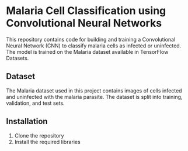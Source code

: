 # Malaria Cell Classification using Convolutional Neural Networks

This repository contains code for building and training a Convolutional Neural Network (CNN) to classify malaria cells as infected or uninfected. The model is trained on the Malaria dataset available in TensorFlow Datasets.

## Dataset
The Malaria dataset used in this project contains images of cells infected and uninfected with the malaria parasite. The dataset is split into training, validation, and test sets.

## Installation
1. Clone the repository
2. Install the required libraries
